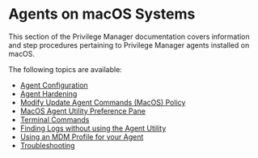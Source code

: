 [title]: # (macOS Agents)
[tags]: # (endpoints)
[priority]: # (2)
# Agents on macOS Systems

This section of the Privilege Manager documentation covers information and step procedures pertaining to Privilege Manager agents installed on macOS.

The following topics are available:

* [Agent Configuration](cfg/index.md)
* [Agent Hardening](agent-hardening.md)
* [Modify Update Agent Commands (MacOS) Policy](schedules.md)
* [MacOS Agent Utility Preference Pane](utility.md)
* [Terminal Commands](terminal.md)
* [Finding Logs without using the Agent Utility](find-logs.md)
* [Using an MDM Profile for your Agent](mdm-profiles.md)
* [Troubleshooting](ts/index.md)
